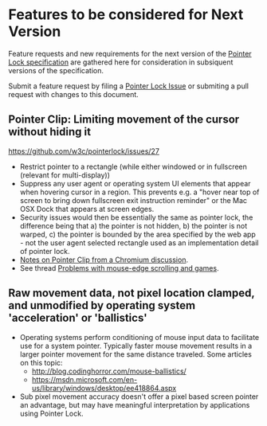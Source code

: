 # Features to be considered for Next Version

Feature requests and new requirements for the next version of the [Pointer Lock specification](https://w3c.github.io/pointerlock/) are gathered here for consideration in subsiquent versions of the specification.

Submit a feature request by filing a [Pointer Lock Issue](https://github.com/w3c/pointerlock/issues) or submiting a pull request with changes to this document.

## Pointer Clip: Limiting movement of the cursor without hiding it

https://github.com/w3c/pointerlock/issues/27

* Restrict pointer to a rectangle (while either windowed or in fullscreen (relevant for multi-display))
* Suppress any user agent or operating system UI elements that appear when hovering cursor in a region. This prevents e.g. a "hover near top of screen to bring down fullscreen exit instruction reminder" or the Mac OSX Dock that appears at screen edges.
* Security issues would then be essentially the same as pointer lock, the difference being that a) the pointer is not hidden, b) the pointer is not warped, c) the pointer is bounded by the area specified by the web app - not the user agent selected rectangle used as an implementation detail of pointer lock.
* [Notes on Pointer Clip from a Chromium discussion](https://docs.google.com/a/chromium.org/document/d/1lfU5BwiBaC0CeqsbUWLGGKtAr5tho6PBrN2zXk3he6A/edit?pli=1).
* See thread [Problems with mouse-edge scrolling and games](http://lists.w3.org/Archives/Public/public-webapps/2014JanMar/0473.html).


## Raw movement data, not pixel location clamped, and unmodified by operating system 'acceleration' or 'ballistics'

* Operating systems perform conditioning of mouse input data to facilitate use for a system pointer. Typically faster mouse movement results in a larger pointer movement for the same distance traveled. Some articles on this topic:
  * http://blog.codinghorror.com/mouse-ballistics/
  * https://msdn.microsoft.com/en-us/library/windows/desktop/ee418864.aspx
* Sub pixel movement accuracy doesn't offer a pixel based screen pointer an advantage, but may have meaningful interpretation by applications using Pointer Lock.

